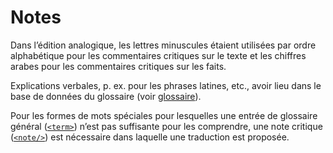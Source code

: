 # Notes

Dans l’édition analogique, les lettres minuscules étaient utilisées
par ordre alphabétique pour les commentaires critiques sur le texte
et les chiffres arabes pour les commentaires critiques sur les faits.

Explications verbales, p. ex. pour les phrases latines, etc., avoir
lieu dans le base de données du glossaire (voir [glossaire](lemmata.fr.md)).

Pour les formes de mots spéciales pour lesquelles une entrée de glossaire
général ([`<term>`](term.fr.md)) n’est pas suffisante pour les comprendre,
une note critique ([`<note/>`](note.fr.md)) est nécessaire dans laquelle
une traduction est proposée.